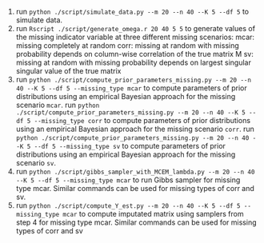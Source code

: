 1. run ``python ./script/simulate_data.py --m 20 --n 40 --K 5 --df 5`` to simulate data.
2. run ``Rscript ./script/generate_omega.r 20 40 5 5`` to generate values of the missing indicator variable at three different missing scenarios:
   mcar: missing completely at random
   corr: missing at random with missing probability depends on column-wise correlation of the true matrix M
   sv: missing at random with missing probability depends on largest singular singular value of the true matrix
3. run ``python ./script/compute_prior_parameters_missing.py --m 20 --n 40 --K 5 --df 5 --missing_type mcar`` to compute parameters of prior distributions using an empirical Bayesian approach for the missing scenario ``mcar``.
   run ``python ./script/compute_prior_parameters_missing.py --m 20 --n 40 --K 5 --df 5 --missing_type corr`` to compute parameters of prior distributions using an empirical Bayesian approach for the missing scenario ``corr``.
   run ``python ./script/compute_prior_parameters_missing.py --m 20 --n 40 --K 5 --df 5 --missing_type sv`` to compute parameters of prior distributions using an empirical Bayesian approach for the missing scenario ``sv``.
4. run ``python ./script/gibbs_sampler_with_MCEM_lambda.py --m 20 --n 40 --K 5 --df 5 --missing_type mcar`` to run Gibbs sampler for missing type mcar. Similar commands can be used for missing types of corr and sv.
5. run ``python ./script/compute_Y_est.py --m 20 --n 40 --K 5 --df 5 --missing_type mcar`` to compute imputated matrix using samplers from step 4 for missing type mcar. Similar commands can be used for missing types of corr and sv
